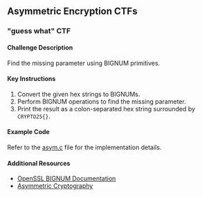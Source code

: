 ## Asymmetric Encryption CTFs

### "guess what" CTF

#### Challenge Description
Find the missing parameter using BIGNUM primitives.

#### Key Instructions
1. Convert the given hex strings to BIGNUMs.
2. Perform BIGNUM operations to find the missing parameter.
3. Print the result as a colon-separated hex string surrounded by `CRYPTO25{}`.

#### Example Code
Refer to the [asym.c](./guess-what/asym.c) file for the implementation details.

#### Additional Resources
- [OpenSSL BIGNUM Documentation](https://www.openssl.org/docs/man1.1.1/man3/BN_bn2hex.html)
- [Asymmetric Cryptography](https://en.wikipedia.org/wiki/Public-key_cryptography)
